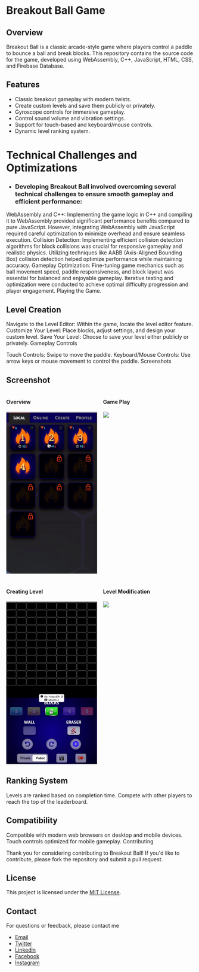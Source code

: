 # Breakout Ball Game

## Overview

Breakout Ball is a classic arcade-style game where players control a paddle to bounce a ball and break blocks. This repository contains the source code for the game, developed using WebAssembly, C++, JavaScript, HTML, CSS, and Firebase Database.

## Features

- Classic breakout gameplay with modern twists.
- Create custom levels and save them publicly or privately.
- Gyroscope controls for immersive gameplay.
- Control sound volume and vibration settings.
- Support for touch-based and keyboard/mouse controls.
- Dynamic level ranking system.

# Technical Challenges and Optimizations

- ### Developing Breakout Ball involved overcoming several technical challenges to ensure smooth gameplay and efficient performance:

WebAssembly and C++: Implementing the game logic in C++ and compiling it to WebAssembly provided significant performance benefits compared to pure JavaScript. However, integrating WebAssembly with JavaScript required careful optimization to minimize overhead and ensure seamless execution.
Collision Detection: Implementing efficient collision detection algorithms for block collisions was crucial for responsive gameplay and realistic physics. Utilizing techniques like AABB (Axis-Aligned Bounding Box) collision detection helped optimize performance while maintaining accuracy.
Gameplay Optimization: Fine-tuning game mechanics such as ball movement speed, paddle responsiveness, and block layout was essential for balanced and enjoyable gameplay. Iterative testing and optimization were conducted to achieve optimal difficulty progression and player engagement.
Playing the Game.

## Level Creation

Navigate to the Level Editor: Within the game, locate the level editor feature.
Customize Your Level: Place blocks, adjust settings, and design your custom level.
Save Your Level: Choose to save your level either publicly or privately.
Gameplay Controls

Touch Controls: Swipe to move the paddle.
Keyboard/Mouse Controls: Use arrow keys or mouse movement to control the paddle.
Screenshots


## Screenshot

<div style="display:grid;gap:1rem;grid-template-columns: 1fr 1fr;">
   <span>
      <h4>Overview</h4>
      <img src="./src/img/overview.gif">
   </span>
   <span>
      <h4>Game Play</h4>
      <img src="./src/img/game-play.gif">
   </span>
   <span>
      <h4>Creating Level</h4>
      <img src="./src/img/create-level.gif">
   </span>
   <span>
      <h4>Level Modification</h4>
      <img src="./src/img/save-public-private.gif">
   </span>
</div>

## Ranking System

Levels are ranked based on completion time.
Compete with other players to reach the top of the leaderboard.

## Compatibility

Compatible with modern web browsers on desktop and mobile devices.
Touch controls optimized for mobile gameplay.
Contributing

Thank you for considering contributing to Breakout Ball! If you'd like to contribute, please fork the repository and submit a pull request.

## License

This project is licensed under the [MIT License](./MIT-LICENSE.txt).

## Contact

For questions or feedback, please contact me

- [Email](https://elsesourav@gmail.com)
- [Twitter](#https://twitter.com/elsesourav)
- [Linkedin](#https://linkedin.com/in/elsesourav)
- [Facebook](#https://fb.com/elsesourav)
- [Instagram](#https://instagram.com/elsesourav)